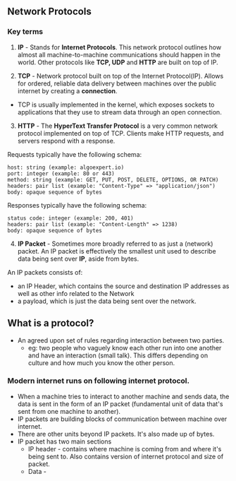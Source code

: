 ## Network Protocols

### Key terms
1. <strong>IP</strong> - Stands for <strong>Internet Protocols</strong>. This network protocol outlines how almost all machine-to-machine communications should happen in the world. Other protocols like <strong> TCP, UDP</strong> and <strong>HTTP</strong> are built on top of IP.

2. <strong>TCP</strong> - Network protocol built on top of the Internet Protocol(IP). Allows for ordered, reliable data delivery between machines over the public internet by creating a <strong>connection</strong>.
- TCP is usually implemented in the kernel, which exposes sockets to applications that they use to stream data through an open connection.

3. <strong>HTTP</strong> - The <strong>HyperText Transfer Protocol</strong> is a very common network protocol implemented on top of TCP. Clients make HTTP requests, and servers respond with a response.

Requests typically have the following schema:

```
host: string (example: algoexpert.io)
port: integer (example: 80 or 443)
method: string (example: GET, PUT, POST, DELETE, OPTIONS, OR PATCH)
headers: pair list (example: "Content-Type" => "application/json")
body: opaque sequence of bytes
```

Responses typically have the following schema:

```
status code: integer (example: 200, 401)
headers: pair list (example: "Content-Length" => 1238)
body: opaque sequence of bytes
```

4. <strong>IP Packet</strong> - Sometimes more broadly referred to as just a (network) packet. An IP packet is effectively the smallest unit used to describe data being sent over <strong>IP</strong>, aside from bytes.

An IP packets consists of:

- an IP Header, which contains the source and destination IP addresses as well as other info related to the Network
- a payload, which is just the data being sent over the network.

## What is a protocol?
- An agreed upon set of rules regarding interaction between two parties.
  - eg: two people who vaguely know each other run into one another and have an interaction (small talk). This differs depending on culture and how much you know the other person.

### Modern internet runs on following internet protocol.
- When a machine tries to interact to another machine and sends data, the data is sent in the form of an IP packet (fundamental unit of data that's sent from one machine to another).
- IP packets are building blocks of communication between machine over internet.
- There are other units beyond IP packets. It's also made up of bytes.
- IP packet has two main sections
  - IP header - contains where machine is coming from and where it's being sent to. Also contains version of internet protocol and size of packet.
  - Data -
